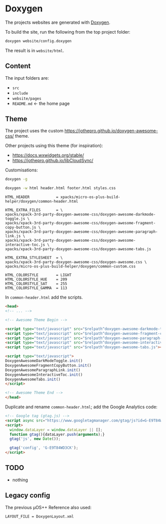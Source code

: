 # Doxygen

The projects websites are generated with [Doxygen](https://www.doxygen.nl).

To build the site, run the following from the top project folder:

```sh
doxygen website/config.doxygen
```

The result is in `website/html`.

## Content

The input folders are:

- `src`
- `include`
- `website/pages`
- `README.md` <- the home page

## Theme

The project uses the custom <https://jothepro.github.io/doxygen-awesome-css/> theme.

Other projects using this theme (for inspiration):

- https://docs.wxwidgets.org/stable/
- https://jothepro.github.io/libCloudSync/

Customisations:

```sh
doxygen -g

doxygen -w html header.html footer.html styles.css
```

```text
HTML_HEADER            = xpacks/micro-os-plus-build-helper/doxygen/common-header.html

HTML_EXTRA_FILES       = \
xpacks/xpack-3rd-party-doxygen-awesome-css/doxygen-awesome-darkmode-toggle.js \
xpacks/xpack-3rd-party-doxygen-awesome-css/doxygen-awesome-fragment-copy-button.js \
xpacks/xpack-3rd-party-doxygen-awesome-css/doxygen-awesome-paragraph-link.js \
xpacks/xpack-3rd-party-doxygen-awesome-css/doxygen-awesome-interactive-toc.js \
xpacks/xpack-3rd-party-doxygen-awesome-css/doxygen-awesome-tabs.js

HTML_EXTRA_STYLESHEET  = \
xpacks/xpack-3rd-party-doxygen-awesome-css/doxygen-awesome.css \
xpacks/micro-os-plus-build-helper/doxygen/common-custom.css

HTML_COLORSTYLE        = LIGHT
HTML_COLORSTYLE_HUE    = 209
HTML_COLORSTYLE_SAT    = 255
HTML_COLORSTYLE_GAMMA  = 113
```

In `common-header.html` add the scripts.

```html
<head>
<!-- ... -->

<!-- Awesome Theme Begin -->

<script type="text/javascript" src="$relpath^doxygen-awesome-darkmode-toggle.js"></script>
<script type="text/javascript" src="$relpath^doxygen-awesome-fragment-copy-button.js"></script>
<script type="text/javascript" src="$relpath^doxygen-awesome-paragraph-link.js"></script>
<script type="text/javascript" src="$relpath^doxygen-awesome-interactive-toc.js"></script>
<script type="text/javascript" src="$relpath^doxygen-awesome-tabs.js"></script>

<script type="text/javascript">
DoxygenAwesomeDarkModeToggle.init()
DoxygenAwesomeFragmentCopyButton.init()
DoxygenAwesomeParagraphLink.init()
DoxygenAwesomeInteractiveToc.init()
DoxygenAwesomeTabs.init()
</script>

<!-- Awesome Theme End -->
</head>
```

Duplicate and rename `common-header.html`; add the Google Analytics code:

```html
<!-- Google tag (gtag.js) -->
<script async src="https://www.googletagmanager.com/gtag/js?id=G-E9T84WD3CK"></script>
<script>
  window.dataLayer = window.dataLayer || [];
  function gtag(){dataLayer.push(arguments);}
  gtag('js', new Date());

  gtag('config', 'G-E9T84WD3CK');
</script>
```

## TODO

- nothing

## Legacy config

The previous µOS++ Reference also used:

```text
LAYOUT_FILE = DoxygenLayout.xml
```
